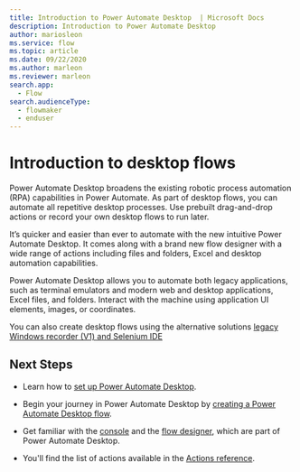 ```yaml
---
title: Introduction to Power Automate Desktop  | Microsoft Docs
description: Introduction to Power Automate Desktop
author: mariosleon
ms.service: flow
ms.topic: article
ms.date: 09/22/2020
ms.author: marleon
ms.reviewer: marleon
search.app: 
  - Flow
search.audienceType: 
  - flowmaker
  - enduser
---
```


# Introduction to desktop flows 

Power Automate Desktop broadens the existing robotic process automation (RPA) capabilities in Power Automate. As part of desktop flows, you can automate all repetitive desktop processes. Use prebuilt drag-and-drop actions or record your own desktop flows to run later.

It’s quicker and easier than ever to automate with the new intuitive Power Automate Desktop. It comes along with a brand new flow designer with a wide range of actions including files and folders, Excel and desktop automation capabilities.

Power Automate Desktop allows you to automate both legacy applications, such as terminal emulators and modern web and desktop applications, Excel files, and folders. Interact with the machine using application UI elements, images, or coordinates. 

You can also create desktop flows using the alternative solutions [legacy Windows recorder (V1) and Selenium IDE](overview.md)

## Next Steps

- Learn how to [set up Power Automate Desktop](setup.md).

- Begin your journey in Power Automate Desktop by [creating a Power Automate Desktop flow](create-flow.md). 

- Get familiar with the [console](console.md) and the [flow designer](flow-designer.md), which are part of Power Automate Desktop. 

- You'll find the list of actions available in the [Actions reference](actions-reference.md).

